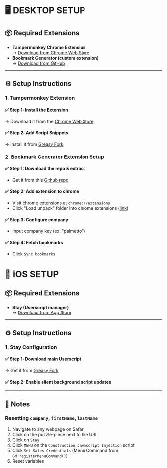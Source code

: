 # 🖥️ DESKTOP SETUP

## 📦 Required Extensions

- **Tampermonkey Chrome Extension**  
   → [Download from Chrome Web Store](https://chromewebstore.google.com/detail/tampermonkey/dhdgffkkebhmkfjojejmpbldmpobfkfo)
- **Bookmark Generator (custom extension)**  
   → [Download from GitHub](https://github.com/OlisDevSpot/chrome-extension-js-injections-bookmarks)

---

## ⚙️ Setup Instructions

### 1. Tampermonkey Extension

#### ✅ Step 1: Install the Extension

→ Download it from the [Chrome Web Store](https://chromewebstore.google.com/detail/tampermonkey/dhdgffkkebhmkfjojejmpbldmpobfkfo)

#### ✅ Step 2: Add Script Snippets

→ Install it from [Greasy Fork](https://greasyfork.org/en/scripts/540978-construction-javascript-injection)

### 2. Bookmark Generator Extension Setup

#### ✅ Step 1: Download the repo & extract

- Get it from this [Github repo](https://github.com/OlisDevSpot/chrome-extension-js-injections-bookmarks)

#### ✅ Step 2: Add extension to chrome

- Visit chrome extensions at `chrome://extensions`
- Click "Load unpack" folder into chrome extensions ([link](chrome://extensions/))

#### ✅ Step 3: Configure company

- Input company key (ex: "palmetto")

#### ✅ Step 4: Fetch bookmarks

- Click `Sync bookmarks`

# 📱 iOS SETUP

## 📦 Required Extensions

- **Stay (Userscript manager)**  
   → [Download from App Store](https://apps.apple.com/us/app/stay-for-safari/id1591620171)

---

## ⚙️ Setup Instructions

### 1. Stay Configuration

#### ✅ Step 1: Download main Userscript

→ Get it from [Greasy Fork](https://greasyfork.org/en/scripts/540978-construction-javascript-injection)

#### ✅ Step 2: Enable silent background script updates

---

## 📓 Notes

### Resetting `company`, `firstName`, `lastName`

1. Navigate to any webpage on Safari
2. Click on the puzzle-piece next to the URL
3. Click on `Stay`
4. Click `MENU` on the `Construction Javascript Injection` script
5. Click `Set Sales Credentials` (Menu Command from `GM.registerMenuCommand()`)
6. Reset variables
